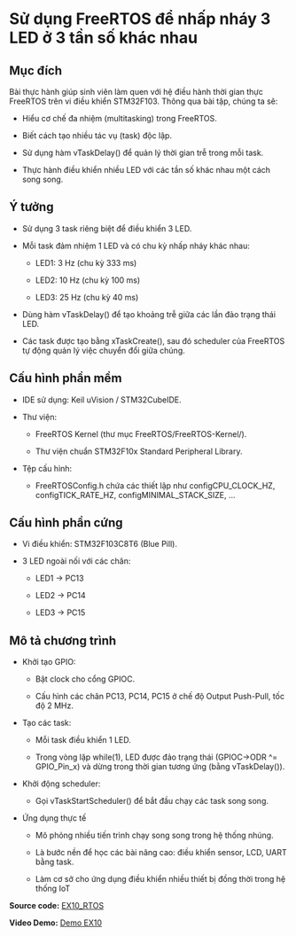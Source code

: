 # Sử dụng FreeRTOS để nhấp nháy 3 LED ở 3 tần số khác nhau
## Mục đích

Bài thực hành giúp sinh viên làm quen với hệ điều hành thời gian thực FreeRTOS trên vi điều khiển STM32F103.
Thông qua bài tập, chúng ta sẽ:

- Hiểu cơ chế đa nhiệm (multitasking) trong FreeRTOS.

- Biết cách tạo nhiều tác vụ (task) độc lập.

- Sử dụng hàm vTaskDelay() để quản lý thời gian trễ trong mỗi task.

- Thực hành điều khiển nhiều LED với các tần số khác nhau một cách song song.

## Ý tưởng

- Sử dụng 3 task riêng biệt để điều khiển 3 LED.

- Mỗi task đảm nhiệm 1 LED và có chu kỳ nhấp nháy khác nhau:

  -  LED1: 3 Hz (chu kỳ 333 ms)

  - LED2: 10 Hz (chu kỳ 100 ms)

  - LED3: 25 Hz (chu kỳ 40 ms)

- Dùng hàm vTaskDelay() để tạo khoảng trễ giữa các lần đảo trạng thái LED.

- Các task được tạo bằng xTaskCreate(), sau đó scheduler của FreeRTOS tự động quản lý việc chuyển đổi giữa chúng.

## Cấu hình phần mềm

- IDE sử dụng: Keil uVision / STM32CubeIDE.

- Thư viện:

  - FreeRTOS Kernel (thư mục FreeRTOS/FreeRTOS-Kernel/).

  - Thư viện chuẩn STM32F10x Standard Peripheral Library.

- Tệp cấu hình: 
  - FreeRTOSConfig.h chứa các thiết lập như configCPU_CLOCK_HZ, configTICK_RATE_HZ, configMINIMAL_STACK_SIZE, …

## Cấu hình phần cứng

- Vi điều khiển: STM32F103C8T6 (Blue Pill).

- 3 LED ngoài nối với các chân:

  - LED1 → PC13

  - LED2 → PC14

  - LED3 → PC15



## Mô tả chương trình

- Khởi tạo GPIO:

  - Bật clock cho cổng GPIOC.

  - Cấu hình các chân PC13, PC14, PC15 ở chế độ Output Push-Pull, tốc độ 2 MHz.

- Tạo các task:

  - Mỗi task điều khiển 1 LED.

  - Trong vòng lặp while(1), LED được đảo trạng thái (GPIOC->ODR ^= GPIO_Pin_x) và dừng trong thời gian tương ứng (bằng vTaskDelay()).

- Khởi động scheduler:

  - Gọi vTaskStartScheduler() để bắt đầu chạy các task song song.

- Ứng dụng thực tế

  - Mô phỏng nhiều tiến trình chạy song song trong hệ thống nhúng.

  - Là bước nền để học các bài nâng cao: điều khiển sensor, LCD, UART bằng task.

  - Làm cơ sở cho ứng dụng điều khiển nhiều thiết bị đồng thời trong hệ thống IoT



**Source code:** [EX10_RTOS](main.c)  

**Video Demo:** [Demo EX10](https://drive.google.com/file/d/1TGZXjy8vQ2uARfhg47MrhXTECS0gZ88F/view?usp=drive_link)
